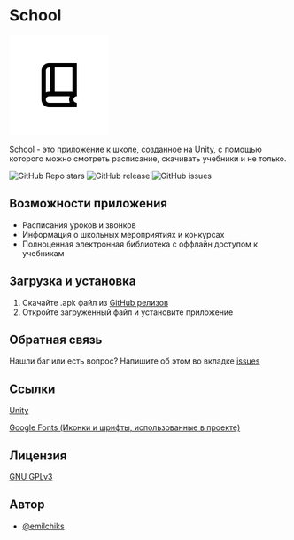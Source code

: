 # School
![Logo](https://raw.githubusercontent.com/emilchiks/SchoolProject/refs/heads/main/Assets/Sprites/round_app_icon.png)

School - это приложение к школе, созданное на Unity, с помощью которого можно смотреть расписание, скачивать учебники и не только.

![GitHub Repo stars](https://img.shields.io/github/stars/emilchiks/SchoolProject?style=social)
![GitHub release](https://img.shields.io/github/v/release/emilchiks/SchoolProject?include_prereleases)
![GitHub issues](https://img.shields.io/github/issues/emilchiks/SchoolProject)



## Возможности приложения

- Расписания уроков и звонков
- Информация о школьных мероприятиях и конкурсах
- Полноценная электронная библиотека с оффлайн доступом к учебникам


## Загрузка и установка

1. Скачайте .apk файл из [GitHub релизов](https://github.com/emilchiks/Storage-For-School-Project/releases)
2. Откройте загруженный файл и установите приложение
## Обратная связь

Нашли баг или есть вопрос? Напишите об этом во вкладке [issues](https://github.com/emilchiks/SchoolProject/issues)


## Ссылки
[Unity](https://unity.com)

[Google Fonts (Иконки и шрифты, использованные в проекте)](https://fonts.google.com/)


## Лицензия

[GNU GPLv3](https://github.com/emilchiks/SchoolProject/blob/main/LICENSE)


## Автор

- [@emilchiks](https://github.com/emilchiks)

